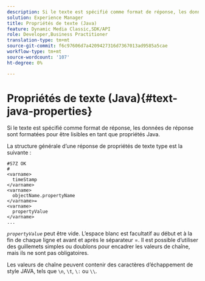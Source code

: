 ```yaml
---
description: Si le texte est spécifié comme format de réponse, les données de réponse sont formatées pour être lisibles en tant que propriétés Java.
solution: Experience Manager
title: Propriétés de texte (Java)
feature: Dynamic Media Classic,SDK/API
role: Developer,Business Practitioner
translation-type: tm+mt
source-git-commit: f6c97606d7a4209427316d7367013ad9585a5cae
workflow-type: tm+mt
source-wordcount: '107'
ht-degree: 0%

---
```



# Propriétés de texte (Java){#text-java-properties}

Si le texte est spécifié comme format de réponse, les données de réponse sont formatées pour être lisibles en tant que propriétés Java.

La structure générale d’une réponse de propriétés de texte type est la suivante :

```
#S7Z OK
#
<varname>
  timeStamp
</varname>
<varname>
  objectName.propertyName
</varname>=
<varname>
  propertyValue
</varname>
...
```

*`propertyValue`* peut être vide. L’espace blanc est facultatif au début et à la fin de chaque ligne et avant et après le séparateur =. Il est possible d’utiliser des guillemets simples ou doublons pour encadrer les valeurs de chaîne, mais ils ne sont pas obligatoires.

Les valeurs de chaîne peuvent contenir des caractères d’échappement de style JAVA, tels que `\n`, `\t`, `\:` ou `\\`.
